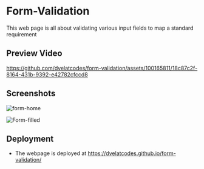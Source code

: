 # Form-Validation

This web page is all about validating various input fields to map a standard requirement

## Preview Video

https://github.com/dvelatcodes/form-validation/assets/100165811/18c87c2f-8164-431b-9392-e42782cfccd8


## Screenshots

![form-home](https://github.com/dvelatcodes/form-validation/assets/100165811/2be86a90-3684-486d-8757-283fb94be39a)

![Form-filled](https://github.com/dvelatcodes/form-validation/assets/100165811/a7d7ce8e-686d-404b-a3d0-09a148780cd1)


## Deployment
- The webpage is deployed at https://dvelatcodes.github.io/form-validation/

